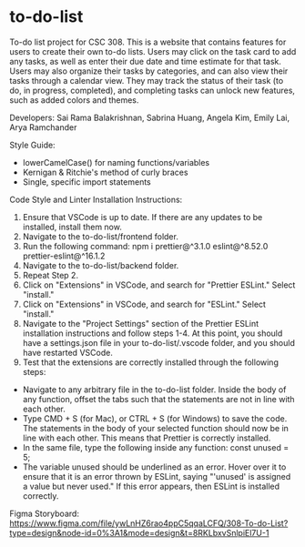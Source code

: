 # to-do-list
To-do list project for CSC 308. 
This is a website that contains features for users to create their own to-do lists. Users may click on the task card to add any tasks, as well as enter their due date and time estimate for that task. Users may also organize their tasks by categories, and can also view their tasks through a calendar view. They may track the status of their task (to do, in progress, completed), and completing tasks can unlock new features, such as added colors and themes.

Developers: Sai Rama Balakrishnan, Sabrina Huang, Angela Kim, Emily Lai, Arya Ramchander

Style Guide:
- lowerCamelCase() for naming functions/variables
- Kernigan & Ritchie's method of curly braces
- Single, specific import statements

Code Style and Linter Installation Instructions:
1. Ensure that VSCode is up to date. If there are any updates to be installed, install them now.
2. Navigate to the to-do-list/frontend folder.
3. Run the following command: npm i prettier@^3.1.0 eslint@^8.52.0 prettier-eslint@^16.1.2
4. Navigate to the to-do-list/backend folder.
5. Repeat Step 2.
6. Click on "Extensions" in VSCode, and search for "Prettier ESLint." Select "install."
7. Click on "Extensions" in VSCode, and search for "ESLint." Select "install."
8. Navigate to the "Project Settings" section of the Prettier ESLint installation instructions and follow steps 1-4. At this point, you should have a settings.json file in your to-do-list/.vscode folder, and you should have restarted VSCode.
10. Test that the extensions are correctly installed through the following steps:
    
   - Navigate to any arbitrary file in the to-do-list folder. Inside the body of any function, offset the tabs such that the statements are not in line with each other.
   - Type CMD + S (for Mac), or CTRL + S (for Windows) to save the code. The statements in the body of your selected function should now be in line with each other. This means that Prettier is correctly installed.
   - In the same file, type the following inside any function: const unused = 5;
   - The variable unused should be underlined as an error. Hover over it to ensure that it is an error thrown by ESLint, saying "'unused' is assigned a value but never used." If this error appears, then ESLint is installed correctly.


Figma Storyboard: https://www.figma.com/file/ywLnHZ6rao4ppC5qqaLCFQ/308-To-do-List?type=design&node-id=0%3A1&mode=design&t=8RKLbxvSnlpiEl7U-1
